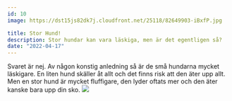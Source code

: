 ```yaml
---
id: 10
image: https://dst15js82dk7j.cloudfront.net/25118/82649903-iBxfP.jpg

title: Stor Hund!
description: Stor hundar kan vara läskiga, men är det egentligen så?
date: "2022-04-17"
--- 
```

Svaret är nej. Av någon konstig anledning så är de små hundarna mycket läskigare. En liten hund skäller åt allt och det finns risk att den äter upp allt. Men en stor hund är mycket fluffigare, den lyder oftats mer och den äter kanske bara upp din sko.
<img src="https://img-comment-fun.9cache.com/media/ax80XM/aGK9NrpR_700w_0.jpg" class="w-80 mt-4"> 